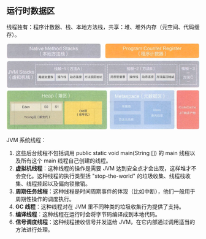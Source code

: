 ## 运行时数据区

线程独有：程序计数器、栈、本地方法栈，共享：堆、堆外内存（元空间、代码缓存）。

![20201215162139067](../images/20201215162139067.png)

JVM 系统线程：

1. 这些后台线程不包括调用 public static void main(String []) 的 main 线程以及所有这个 main 线程自己创建的线程。
2. **虚拟机线程**：这种线程的操作是需要 JVM 达到安全点才会出现，这样堆才不会变化。这种线程的执行类型括 "stop-the-world" 的垃圾收集、线程栈收集、线程挂起以及偏向锁撤销。
3. **周期任务线程**：这种线程是时间周期事件的体现（比如中断），他们一般用于周期性操作的调度执行。
4. **GC 线程**：这种线程对在 JVM 里不同种类的垃圾收集行为提供了支持。
5. **编译线程**：这种线程在运行时会将字节码编译成到本地代码。
6. **信号调度线程**：这种线程接收信号并发送给 JVM，在它内部通过调用适当的方法进行处理。